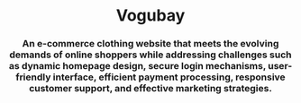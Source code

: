 <h1 align="center">Vogubay</h1>
<h3 align="center">An e-commerce clothing website that meets the evolving demands of online shoppers while addressing challenges such as dynamic homepage design, secure login mechanisms, user-friendly interface, efficient payment processing, responsive customer support, and effective marketing strategies.</h3>
